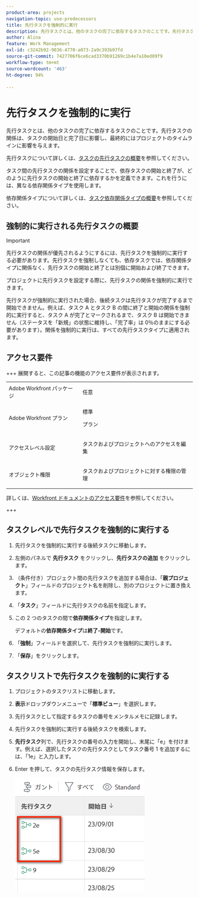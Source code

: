```yaml
---
product-area: projects
navigation-topic: use-predecessors
title: 先行タスクを強制的に実行
description: 先行タスクとは、他のタスクの完了に依存するタスクのことです。先行タスクの関係は、タスクの開始日と完了日に影響し、最終的にはプロジェクトのタイムラインに影響を与えます。
author: Alina
feature: Work Management
exl-id: c3242b92-9036-4770-a073-2a9c393b97fd
source-git-commit: 7427706f6ce6cad3370b91269c1b4e7a10ed09f9
workflow-type: tm+mt
source-wordcount: '463'
ht-degree: 94%

---
```


# 先行タスクを強制的に実行

<!-- Audited: 2/2024 -->

先行タスクとは、他のタスクの完了に依存するタスクのことです。先行タスクの関係は、タスクの開始日と完了日に影響し、最終的にはプロジェクトのタイムラインに影響を与えます。

先行タスクについて詳しくは、[タスクの先行タスクの概要](../../../manage-work/tasks/use-prdcssrs/predecessors-overview.md)を参照してください。

タスク間の先行タスクの関係を設定することで、依存タスクの開始と終了が、どのように先行タスクの開始と終了に依存するかを定義できます。これを行うには、異なる依存関係タイプを使用します。

依存関係タイプについて詳しくは、[タスク依存関係タイプの概要](../../../manage-work/tasks/use-prdcssrs/task-dependency-types.md)を参照してください。

## 強制的に実行される先行タスクの概要

>[!IMPORTANT]
>
>先行タスクの関係が優先されるようにするには、先行タスクを強制的に実行する必要があります。先行タスクを強制しなくても、依存タスクでは、依存関係タイプに関係なく、先行タスクの開始と終了とは別個に開始および終了できます。

プロジェクトに先行タスクを設定する際に、先行タスクの関係を強制的に実行できます。

先行タスクが強制的に実行された場合、後続タスクは先行タスクが完了するまで開始できません。例えば、タスク A とタスク B の間に終了と開始の関係を強制的に実行すると、タスク A が完了とマークされるまで、タスク B は開始できません（ステータスを「新規」の状態に維持し、「完了率」は 0％のままにする必要があります）。関係を強制的に実行は、すべての先行タスクタイプに適用されます。

## アクセス要件

+++ 展開すると、この記事の機能のアクセス要件が表示されます。

<table style="table-layout:auto"> 
 <col> 
 <col> 
 <tbody> 
  <tr> 
   <td role="rowheader">Adobe Workfront パッケージ</td> 
   <td> <p>任意</p> </td> 
  </tr> 
  <tr> 
   <td role="rowheader">Adobe Workfront プラン</td> 
   <td><p>標準</p> 
   <p>プラン</p> </td> 
  </tr> 
  <tr> 
   <td role="rowheader">アクセスレベル設定</td> 
   <td> <p>タスクおよびプロジェクトへのアクセスを編集</p> </td> 
  </tr> 
  <tr> 
   <td role="rowheader">オブジェクト権限</td> 
   <td> <p>タスクおよびプロジェクトに対する権限の管理</p></td> 
  </tr> 
 </tbody> 
</table>

詳しくは、[Workfront ドキュメントのアクセス要件](/help/quicksilver/administration-and-setup/add-users/access-levels-and-object-permissions/access-level-requirements-in-documentation.md)を参照してください。

+++

<!--Old:

<table style="table-layout:auto"> 
 <col> 
 <col> 
 <tbody> 
  <tr> 
   <td role="rowheader">Adobe Workfront plan</td> 
   <td> <p>Any</p> </td> 
  </tr> 
  <tr> 
   <td role="rowheader">Adobe Workfront license</td> 
   <td>
      <p>New: Standard</p> 
      <p>OR</p>
      <p>Current: Plan</p>
   </td> 
  </tr> 
  <tr> 
   <td role="rowheader">Access level configurations</td> 
   <td> <p>Edit access to Tasks and Projects</p> </td> 
  </tr> 
  <tr> 
   <td role="rowheader">Object permissions</td> 
   <td><p>Manage permissions to the tasks and the project</p></td> 
  </tr> 
 </tbody> 
</table>-->

## タスクレベルで先行タスクを強制的に実行する

1. 先行タスクを強制的に実行する後続タスクに移動します。
1. 左側のパネルで **先行タスク** をクリックし、**先行タスクの追加** をクリックします。
1. （条件付き）プロジェクト間の先行タスクを追加する場合は、「**親プロジェクト**」フィールドのプロジェクト名を削除し、別のプロジェクトに置き換えます。
1. 「**タスク**」フィールドに先行タスクの名前を指定します。
1. この 2 つのタスクの間で&#x200B;**依存関係タイプ**&#x200B;を指定します。

   デフォルトの&#x200B;**依存関係タイプ**&#x200B;は&#x200B;**終了-開始**&#x200B;です。

1. 「**強制**」フィールドを選択して、先行タスクを強制的に実行します。
1. 「**保存**」をクリックします。

## タスクリストで先行タスクを強制的に実行する

1. プロジェクトのタスクリストに移動します。
1. **表示**&#x200B;ドロップダウンメニューで「**標準ビュー**」を選択します。

1. 先行タスクとして指定するタスクの番号をメンタルメモに記録します。
1. 先行タスクを強制的に実行する後続タスクを検索します。
1. **先行タスク**&#x200B;列で、先行タスクの番号の入力を開始し、末尾に「e」を付けます。例えば、選択したタスクの先行タスクとしてタスク番号 1 を追加するには、「1e」と入力します。
1. Enter を押して、タスクの先行タスク情報を保存します。

   ![predecessor_enforced_in_list.png](assets/predecessor-enforced-in-list-350x308.png)
